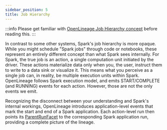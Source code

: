 ```yaml
---
sidebar_position: 5
title: Job Hierarchy
---
```


:::info
Please get familiar with [OpenLineage Job Hierarchy concept](../../spec/job-hierarchy.md) before reading this. 
:::

In contrast to some other systems, Spark's job hierarchy is more opaque. 
While you might schedule "Spark jobs" through code or notebooks, these represent an entirely different concept than what Spark sees internally.
For Spark, the true job is an action, a single computation unit initiated by the driver.
These actions materialize data only when you, the user, instruct them to write to a data sink or visualize it.
This means what you perceive as a single job can, in reality, be multiple execution units within Spark.
OpenLineage follows Spark execution model, and emits START/COMPLETE (and RUNNING) events
for each action. However, those are not the only events we emit.

Recognizing the disconnect between your understanding and Spark's internal workings, 
OpenLineage introduces application-level events that mark the start and end of a Spark application.
Each action-level run then points its [ParentRunFacet](../../spec/facets/run-facets/parent_run.md) to the corresponding Spark application run, providing a complete picture of the lineage.